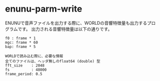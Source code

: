 # enunu-parm-write
ENUNUで音声ファイルを出力する際に、WORLDの音響特徴量も出力するプログラムです。
出力される音響特徴量は以下の通りです。

	f0 : frame * 1
	mgc: frame * 60
	bap: frame * 5
	
	WORLDで読み込む際に、必要な情報
	全てのファイルは、ヘッダ無しのfloat64 (double) 型
	fft_size    : 2048 
	fs          : 48000
	frame_period: 0.5
